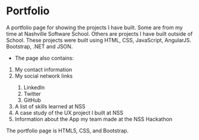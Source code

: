 # Portfolio

A portfolio page for showing the projects I have built. Some are from my time at Nashville Software School. Others are projects I have built outside of School. These projects were built using HTML, CSS, JavaScript, AngularJS. Bootstrap, .NET and JSON.

- The page also contains:
<ol>
<li> My contact information</li>
<li> My social network links</li>
      <ol>
          <li>LinkedIn</li>
          <li>Twitter</li>
          <li>GitHub</li>
      </ol>
<li> A list of skills learned at NSS</li>
<li> A case study of the UX project I built at NSS</li>
<li> Information about the App my team made at the NSS Hackathon</li>
</ol>

The portfolio page is HTML5, CSS, and Bootstrap.

